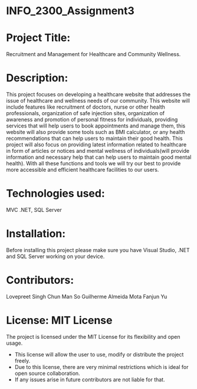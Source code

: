 # INFO_2300_Assignment3

# Project Title:
  Recruitment and Management for Healthcare and Community Wellness. 

# Description: 
  This project focuses on developing a healthcare website that addresses the issue of healthcare and wellness needs of our community. This website will include features like 
  recruitment of doctors, nurse or other health professionals, organization of safe injection sites, organization of awareness and promotion of personal fitness for 
  individuals, providing services that will help users to book appointments and manage them, this website will also provide some tools such as BMI calculator, or any health 
  recommendations that can help users to maintain their good health. This project will also focus on providing latest information related to healthcare in form of articles 
  or 
  notices and mental wellness of individuals(will provide information and necessary help that can help users to maintain good mental health). With all these functions and 
  tools we will try our best to provide more accessible and efficient healthcare facilities to our users. 

# Technologies used: 
  MVC .NET, 
  SQL Server

# Installation:
  Before installing this project please make sure you have Visual Studio, .NET and SQL Server working on your device.

# Contributors:
  Lovepreet Singh
  Chun Man So
  Guilherme Almeida Mota
  Fanjun Yu

# License: MIT License
  The project is licensed under the MIT License for its flexibility and open usage.
  - This license will allow the user to use, modify or distribute the project freely.
  - Due to this license, there are very minimal restrictions which is ideal for open source collaboration.
  - If any issues arise in future contributors are not liable for that.
  
